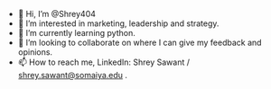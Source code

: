 - 👋 Hi, I’m @Shrey404
- 👀 I’m interested in marketing, leadership and strategy. 
- 🌱 I’m currently learning python. 
- 💞️ I’m looking to collaborate on where I can give my feedback and opinions. 
- 📫 How to reach me, LinkedIn: Shrey Sawant / shrey.sawant@somaiya.edu . 

<!---
Shrey404/Shrey404 is a ✨ special ✨ repository because its `README.md` (this file) appears on your GitHub profile.
You can click the Preview link to take a look at your changes.
--->

